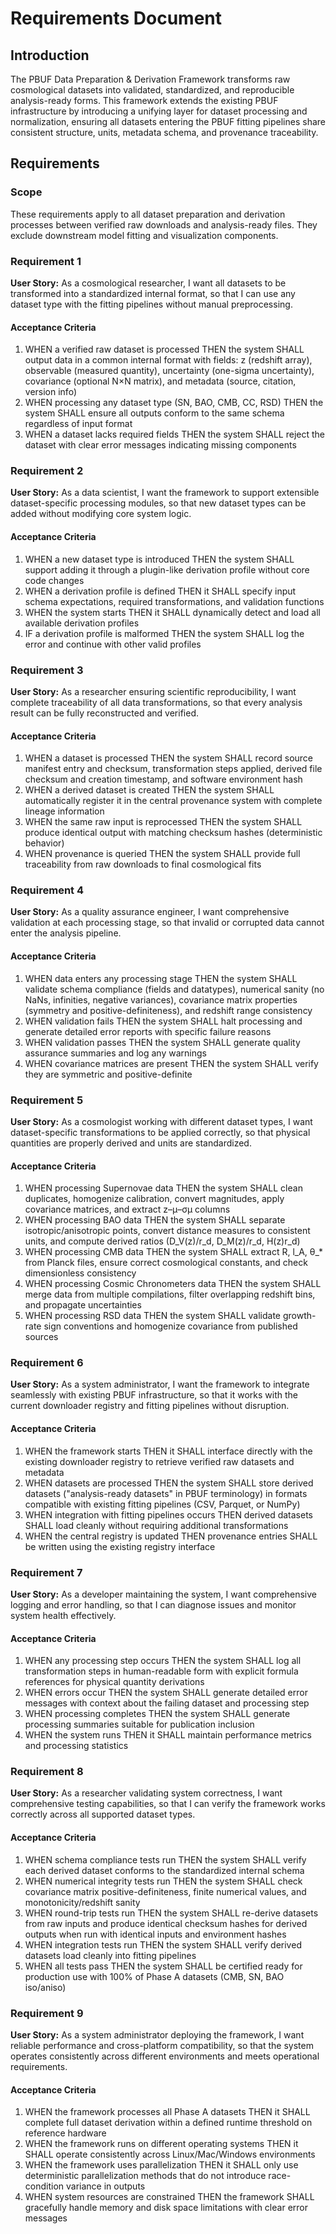 # Requirements Document

## Introduction

The PBUF Data Preparation & Derivation Framework transforms raw cosmological datasets into validated, standardized, and reproducible analysis-ready forms. This framework extends the existing PBUF infrastructure by introducing a unifying layer for dataset processing and normalization, ensuring all datasets entering the PBUF fitting pipelines share consistent structure, units, metadata schema, and provenance traceability.

## Requirements

### Scope

These requirements apply to all dataset preparation and derivation processes between verified raw downloads and analysis-ready files. They exclude downstream model fitting and visualization components.

### Requirement 1

**User Story:** As a cosmological researcher, I want all datasets to be transformed into a standardized internal format, so that I can use any dataset type with the fitting pipelines without manual preprocessing.

#### Acceptance Criteria

1. WHEN a verified raw dataset is processed THEN the system SHALL output data in a common internal format with fields: z (redshift array), observable (measured quantity), uncertainty (one-sigma uncertainty), covariance (optional N×N matrix), and metadata (source, citation, version info)
2. WHEN processing any dataset type (SN, BAO, CMB, CC, RSD) THEN the system SHALL ensure all outputs conform to the same schema regardless of input format
3. WHEN a dataset lacks required fields THEN the system SHALL reject the dataset with clear error messages indicating missing components

### Requirement 2

**User Story:** As a data scientist, I want the framework to support extensible dataset-specific processing modules, so that new dataset types can be added without modifying core system logic.

#### Acceptance Criteria

1. WHEN a new dataset type is introduced THEN the system SHALL support adding it through a plugin-like derivation profile without core code changes
2. WHEN a derivation profile is defined THEN it SHALL specify input schema expectations, required transformations, and validation functions
3. WHEN the system starts THEN it SHALL dynamically detect and load all available derivation profiles
4. IF a derivation profile is malformed THEN the system SHALL log the error and continue with other valid profiles

### Requirement 3

**User Story:** As a researcher ensuring scientific reproducibility, I want complete traceability of all data transformations, so that every analysis result can be fully reconstructed and verified.

#### Acceptance Criteria

1. WHEN a dataset is processed THEN the system SHALL record source manifest entry and checksum, transformation steps applied, derived file checksum and creation timestamp, and software environment hash
2. WHEN a derived dataset is created THEN the system SHALL automatically register it in the central provenance system with complete lineage information
3. WHEN the same raw input is reprocessed THEN the system SHALL produce identical output with matching checksum hashes (deterministic behavior)
4. WHEN provenance is queried THEN the system SHALL provide full traceability from raw downloads to final cosmological fits

### Requirement 4

**User Story:** As a quality assurance engineer, I want comprehensive validation at each processing stage, so that invalid or corrupted data cannot enter the analysis pipeline.

#### Acceptance Criteria

1. WHEN data enters any processing stage THEN the system SHALL validate schema compliance (fields and datatypes), numerical sanity (no NaNs, infinities, negative variances), covariance matrix properties (symmetry and positive-definiteness), and redshift range consistency
2. WHEN validation fails THEN the system SHALL halt processing and generate detailed error reports with specific failure reasons
3. WHEN validation passes THEN the system SHALL generate quality assurance summaries and log any warnings
4. WHEN covariance matrices are present THEN the system SHALL verify they are symmetric and positive-definite

### Requirement 5

**User Story:** As a cosmologist working with different dataset types, I want dataset-specific transformations to be applied correctly, so that physical quantities are properly derived and units are standardized.

#### Acceptance Criteria

1. WHEN processing Supernovae data THEN the system SHALL clean duplicates, homogenize calibration, convert magnitudes, apply covariance matrices, and extract z–μ–σμ columns
2. WHEN processing BAO data THEN the system SHALL separate isotropic/anisotropic points, convert distance measures to consistent units, and compute derived ratios (D_V(z)/r_d, D_M(z)/r_d, H(z)r_d)
3. WHEN processing CMB data THEN the system SHALL extract R, l_A, θ_* from Planck files, ensure correct cosmological constants, and check dimensionless consistency
4. WHEN processing Cosmic Chronometers data THEN the system SHALL merge data from multiple compilations, filter overlapping redshift bins, and propagate uncertainties
5. WHEN processing RSD data THEN the system SHALL validate growth-rate sign conventions and homogenize covariance from published sources

### Requirement 6

**User Story:** As a system administrator, I want the framework to integrate seamlessly with existing PBUF infrastructure, so that it works with the current downloader registry and fitting pipelines without disruption.

#### Acceptance Criteria

1. WHEN the framework starts THEN it SHALL interface directly with the existing downloader registry to retrieve verified raw datasets and metadata
2. WHEN datasets are processed THEN the system SHALL store derived datasets ("analysis-ready datasets" in PBUF terminology) in formats compatible with existing fitting pipelines (CSV, Parquet, or NumPy)
3. WHEN integration with fitting pipelines occurs THEN derived datasets SHALL load cleanly without requiring additional transformations
4. WHEN the central registry is updated THEN provenance entries SHALL be written using the existing registry interface

### Requirement 7

**User Story:** As a developer maintaining the system, I want comprehensive logging and error handling, so that I can diagnose issues and monitor system health effectively.

#### Acceptance Criteria

1. WHEN any processing step occurs THEN the system SHALL log all transformation steps in human-readable form with explicit formula references for physical quantity derivations
2. WHEN errors occur THEN the system SHALL generate detailed error messages with context about the failing dataset and processing step
3. WHEN processing completes THEN the system SHALL generate processing summaries suitable for publication inclusion
4. WHEN the system runs THEN it SHALL maintain performance metrics and processing statistics

### Requirement 8

**User Story:** As a researcher validating system correctness, I want comprehensive testing capabilities, so that I can verify the framework works correctly across all supported dataset types.

#### Acceptance Criteria

1. WHEN schema compliance tests run THEN the system SHALL verify each derived dataset conforms to the standardized internal schema
2. WHEN numerical integrity tests run THEN the system SHALL check covariance matrix positive-definiteness, finite numerical values, and monotonicity/redshift sanity
3. WHEN round-trip tests run THEN the system SHALL re-derive datasets from raw inputs and produce identical checksum hashes for derived outputs when run with identical inputs and environment hashes
4. WHEN integration tests run THEN the system SHALL verify derived datasets load cleanly into fitting pipelines
5. WHEN all tests pass THEN the system SHALL be certified ready for production use with 100% of Phase A datasets (CMB, SN, BAO iso/aniso)

### Requirement 9

**User Story:** As a system administrator deploying the framework, I want reliable performance and cross-platform compatibility, so that the system operates consistently across different environments and meets operational requirements.

#### Acceptance Criteria

1. WHEN the framework processes all Phase A datasets THEN it SHALL complete full dataset derivation within a defined runtime threshold on reference hardware
2. WHEN the framework runs on different operating systems THEN it SHALL operate consistently across Linux/Mac/Windows environments
3. WHEN the framework uses parallelization THEN it SHALL only use deterministic parallelization methods that do not introduce race-condition variance in outputs
4. WHEN system resources are constrained THEN the framework SHALL gracefully handle memory and disk space limitations with clear error messages